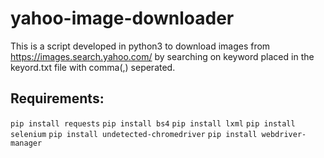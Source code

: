 # yahoo-image-downloader
This is a script developed in python3 to 
download images from https://images.search.yahoo.com/ by 
searching on keyword placed in the keyord.txt file with comma(,) seperated.


## Requirements:
`pip install requests`
`pip install bs4`
`pip install lxml`
`pip install selenium`
`pip install undetected-chromedriver`
`pip install webdriver-manager`

